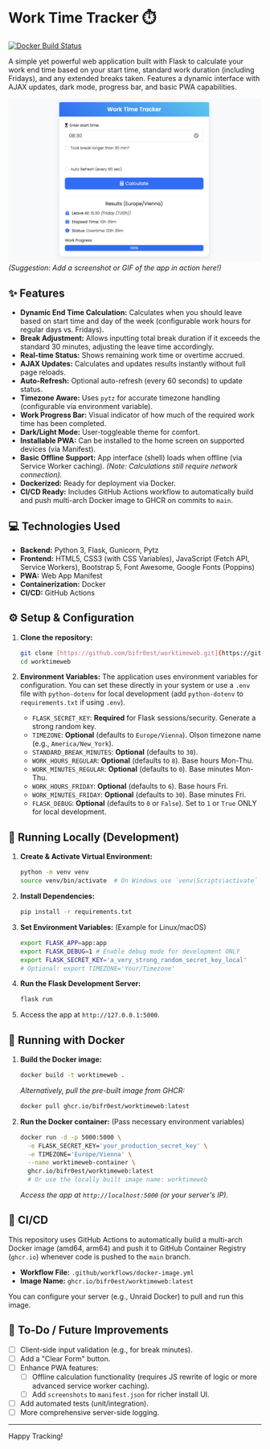 # Work Time Tracker ⏱️

[![Docker Build Status](https://img.shields.io/github/actions/workflow/status/bifr0est/worktimeweb/docker-image.yml?branch=main&label=Docker%20Build&logo=githubactions&logoColor=white)](https://github.com/bifr0est/worktimeweb/actions/workflows/docker-image.yml)

A simple yet powerful web application built with Flask to calculate your work end time based on your start time, standard work duration (including Fridays), and any extended breaks taken. Features a dynamic interface with AJAX updates, dark mode, progress bar, and basic PWA capabilities.

![Work Time Tracker Screenshot](assets/screenshot.png)
_(Suggestion: Add a screenshot or GIF of the app in action here!)_

## ✨ Features

* **Dynamic End Time Calculation:** Calculates when you should leave based on start time and day of the week (configurable work hours for regular days vs. Fridays).
* **Break Adjustment:** Allows inputting total break duration if it exceeds the standard 30 minutes, adjusting the leave time accordingly.
* **Real-time Status:** Shows remaining work time or overtime accrued.
* **AJAX Updates:** Calculates and updates results instantly without full page reloads.
* **Auto-Refresh:** Optional auto-refresh (every 60 seconds) to update status.
* **Timezone Aware:** Uses `pytz` for accurate timezone handling (configurable via environment variable).
* **Work Progress Bar:** Visual indicator of how much of the required work time has been completed.
* **Dark/Light Mode:** User-toggleable theme for comfort.
* **Installable PWA:** Can be installed to the home screen on supported devices (via Manifest).
* **Basic Offline Support:** App interface (shell) loads when offline (via Service Worker caching). *(Note: Calculations still require network connection).*
* **Dockerized:** Ready for deployment via Docker.
* **CI/CD Ready:** Includes GitHub Actions workflow to automatically build and push multi-arch Docker image to GHCR on commits to `main`.

## 💻 Technologies Used

* **Backend:** Python 3, Flask, Gunicorn, Pytz
* **Frontend:** HTML5, CSS3 (with CSS Variables), JavaScript (Fetch API, Service Workers), Bootstrap 5, Font Awesome, Google Fonts (Poppins)
* **PWA:** Web App Manifest
* **Containerization:** Docker
* **CI/CD:** GitHub Actions

## ⚙️ Setup & Configuration

1.  **Clone the repository:**
    ```bash
    git clone [https://github.com/bifr0est/worktimeweb.git](https://github.com/bifr0est/worktimeweb.git)
    cd worktimeweb
    ```
2.  **Environment Variables:** The application uses environment variables for configuration. You can set these directly in your system or use a `.env` file with `python-dotenv` for local development (add `python-dotenv` to `requirements.txt` if using `.env`).

    * `FLASK_SECRET_KEY`: **Required** for Flask sessions/security. Generate a strong random key.
    * `TIMEZONE`: **Optional** (defaults to `Europe/Vienna`). Olson timezone name (e.g., `America/New_York`).
    * `STANDARD_BREAK_MINUTES`: **Optional** (defaults to `30`).
    * `WORK_HOURS_REGULAR`: **Optional** (defaults to `8`). Base hours Mon-Thu.
    * `WORK_MINUTES_REGULAR`: **Optional** (defaults to `0`). Base minutes Mon-Thu.
    * `WORK_HOURS_FRIDAY`: **Optional** (defaults to `6`). Base hours Fri.
    * `WORK_MINUTES_FRIDAY`: **Optional** (defaults to `30`). Base minutes Fri.
    * `FLASK_DEBUG`: **Optional** (defaults to `0` or `False`). Set to `1` or `True` ONLY for local development.

## 🚀 Running Locally (Development)

1.  **Create & Activate Virtual Environment:**
    ```bash
    python -m venv venv
    source venv/bin/activate  # On Windows use `venv\Scripts\activate`
    ```
2.  **Install Dependencies:**
    ```bash
    pip install -r requirements.txt
    ```
3.  **Set Environment Variables:** (Example for Linux/macOS)
    ```bash
    export FLASK_APP=app:app
    export FLASK_DEBUG=1 # Enable debug mode for development ONLY
    export FLASK_SECRET_KEY='a_very_strong_random_secret_key_local'
    # Optional: export TIMEZONE='Your/Timezone'
    ```
4.  **Run the Flask Development Server:**
    ```bash
    flask run
    ```
5.  Access the app at `http://127.0.0.1:5000`.

## 🐳 Running with Docker

1.  **Build the Docker image:**
    ```bash
    docker build -t worktimeweb .
    ```
    *Alternatively, pull the pre-built image from GHCR:*
    ```bash
    docker pull ghcr.io/bifr0est/worktimeweb:latest
    ```
2.  **Run the Docker container:** (Pass necessary environment variables)
    ```bash
    docker run -d -p 5000:5000 \
      -e FLASK_SECRET_KEY='your_production_secret_key' \
      -e TIMEZONE='Europe/Vienna' \
      --name worktimeweb-container \
      ghcr.io/bifr0est/worktimeweb:latest
      # Or use the locally built image name: worktimeweb
    ```
    *Access the app at `http://localhost:5000` (or your server's IP).*

## 🔄 CI/CD

This repository uses GitHub Actions to automatically build a multi-arch Docker image (amd64, arm64) and push it to GitHub Container Registry (`ghcr.io`) whenever code is pushed to the `main` branch.

* **Workflow File:** `.github/workflows/docker-image.yml`
* **Image Name:** `ghcr.io/bifr0est/worktimeweb:latest`

You can configure your server (e.g., Unraid Docker) to pull and run this image.

## 📝 To-Do / Future Improvements

* [ ] Client-side input validation (e.g., for break minutes).
* [ ] Add a "Clear Form" button.
* [ ] Enhance PWA features:
    * [ ] Offline calculation functionality (requires JS rewrite of logic or more advanced service worker caching).
    * [ ] Add `screenshots` to `manifest.json` for richer install UI.
* [ ] Add automated tests (unit/integration).
* [ ] More comprehensive server-side logging.

---

Happy Tracking!